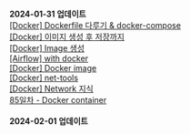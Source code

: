 </br>**2024-01-31 업데이트**</br><a href="https://hyul-code.tistory.com/101">[Docker] Dockerfile 다루기 & docker-compose</a></br><a href="https://hyul-code.tistory.com/100">[Docker] 이미지 생성 후 저장까지</a></br><a href="https://hyul-code.tistory.com/99">[Docker] Image 생성</a></br><a href="https://hyul-code.tistory.com/98">[Airflow] with docker</a></br><a href="https://hyul-code.tistory.com/97">[Docker] Docker image</a></br><a href="https://hyul-code.tistory.com/96">[Docker] net-tools</a></br><a href="https://hyul-code.tistory.com/95">[Docker] Network 지식</a></br><a href="https://hyul-code.tistory.com/94">85일차 - Docker container</a></br></br>**2024-02-01 업데이트**</br>